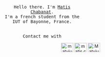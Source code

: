 <p align="center" style="width: 50%;">
    <br>
    <br>
    <samp>
        Hello there. I'm <a href="https://github.com/mchabanat">Matis Chabanat</a>.<br>
        I'm a french student from the IUT of Bayonne, France.
        <br>
        <br>
        <br>
        Contact me with
<p align="center">
<a href="https://twitter.com/matviuh" target="blank"><img align="center" src="https://raw.githubusercontent.com/rahuldkjain/github-profile-readme-generator/master/src/images/icons/Social/twitter.svg" alt="matviuh" height="30" width="40" /></a>
<a href="https://www.instagram.com/matis.cbn/" target="blank"><img align="center" src="https://raw.githubusercontent.com/rahuldkjain/github-profile-readme-generator/master/src/images/icons/Social/instagram.svg" alt="matis.cbn" height="30" width="40" /></a>
<a href="https://discord.gg/Matviuh#2790" target="blank"><img align="center" src="https://raw.githubusercontent.com/rahuldkjain/github-profile-readme-generator/master/src/images/icons/Social/discord.svg" alt="Matviuh#2790" height="30" width="40" /></a>
</p>
    </samp>
    <br>
    <br>
</p>

